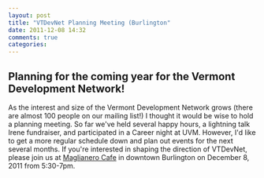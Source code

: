 ```yaml
---
layout: post
title: "VTDevNet Planning Meeting (Burlington"
date: 2011-12-08 14:32
comments: true
categories: 
---
```


## Planning for the coming year for the Vermont Development Network!

As the interest and size of the Vermont Development Network grows (there
are almost 100 people on our mailing list!) I thought it would be wise
to hold a planning meeting. So far we've held several happy hours,
a lightning talk Irene fundraiser, and participated in a Career night at
UVM. However, I'd like to get a more regular schedule down and plan out
events for the next several months. If you're interested in shaping the
direction of VTDevNet, please join us at [Maglianero Cafe](http://blog.maglianero.com/) in downtown Burlington on December 8, 2011 from 5:30-7pm. 
